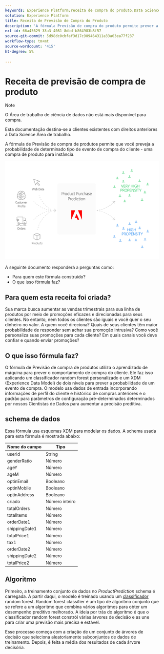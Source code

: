 ```yaml
---
keywords: Experience Platform;receita de compra do produto;Data Science Workspace;tópicos populares;receitas;pré-criar fórmula
solution: Experience Platform
title: Receita de Previsão de Compra do Produto
description: 'A fórmula Previsão de compra do produto permite prever a probabilidade de um determinado tipo de evento de compra do cliente: uma compra de produto, por exemplo.'
exl-id: 66a45629-33a3-4081-8dbd-b864983b8f57
source-git-commit: 5d98dc0cbfaf3d17c909464311a33a03ea77f237
workflow-type: tm+mt
source-wordcount: '415'
ht-degree: 5%

---
```


# Receita de previsão de compra de produto

>[!NOTE]
>
>O Área de trabalho de ciência de dados não está mais disponível para compra.
>
>Esta documentação destina-se a clientes existentes com direitos anteriores à Data Science Área de trabalho.

A fórmula de Previsão de compra de produtos permite que você preveja a probabilidade de determinado tipo de evento de compra do cliente - uma compra de produto para instância.

![](../images/pre-built-recipes/ppp_bigpicture.png)

A seguinte documento responderá a perguntas como:
* Para quem este fórmula construído?
* O que isso fórmula faz?

## Para quem esta receita foi criada?

Sua marca busca aumentar as vendas trimestrais para sua linha de produtos por meio de promoções eficazes e direcionadas para seus clientes. No entanto, nem todos os clientes são iguais e você quer o seu dinheiro no valor. A quem você direciona? Quais de seus clientes têm maior probabilidade de responder sem achar sua promoção intrusiva? Como você personaliza suas promoções para cada cliente? Em quais canais você deve confiar e quando enviar promoções?

## O que isso fórmula faz?

O fórmula de Previsão de compra de produtos utiliza o aprendizado de máquina para prever o comportamento de compra do cliente. Ele faz isso aplicando um classificador random forest personalizado e um XDM (Experience Data Model) de dois níveis para prever a probabilidade de um evento de compra. O modelo usa dados de entrada incorporando informações de perfil do cliente e histórico de compras anteriores e o padrão para parâmetros de configuração pré-determinados determinados por nossos Cientistas de Dados para aumentar a precisão preditiva.

## schema de dados

Essa fórmula usa esquemas [](../../xdm/home.md) XDM para modelar os dados. A schema usada para esta fórmula é mostrada abaixo:

| Nome do campo | Tipo |
| --- | --- |
| userId | String |
| genderRatio | Número |
| ageY | Número |
| ageM | Número |
| optinEmail | Booleano |
| optinMobile | Booleano |
| optinAddress | Booleano |
| criado | Número inteiro |
| totalOrders | Número |
| totalItems | Número |
| orderDate1 | Número |
| shippingDate1 | Número |
| totalPrice1 | Número |
| tax1 | Número |
| orderDate2 | Número |
| shippingDate2 | Número |
| totalPrice2 | Número |


## Algoritmo

Primeiro, a treinamento conjunto de dados no *ProductPrediction* schema é carregada. A partir daqui, o modelo é treinado usando um [classificador](https://scikit-learn.org/stable/modules/generated/sklearn.ensemble.RandomForestClassifier.html) random forest. Random forest classifier é um tipo de algoritmo conjunto que se refere a um algoritmo que combina vários algoritmos para obter um desempenho preditivo melhorado. A ideia por trás do algoritmo é que o classificador random forest constrói várias árvores de decisão e as une para criar uma previsão mais precisa e estável.

Esse processo começa com a criação de um conjunto de árvores de decisão que seleciona aleatoriamente subconjuntos de dados de treinamento. Depois, é feita a média dos resultados de cada árvore decisória.
